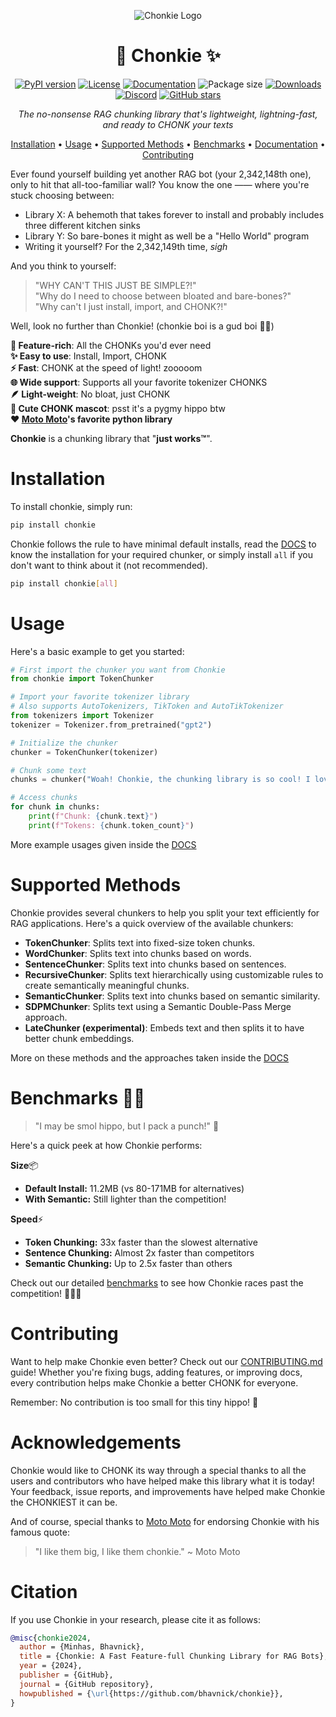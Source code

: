 <div align='center'>

![Chonkie Logo](/assets/chonkie_logo_br_transparent_bg.png)

# 🦛 Chonkie ✨

[![PyPI version](https://img.shields.io/pypi/v/chonkie.svg)](https://pypi.org/project/chonkie/)
[![License](https://img.shields.io/github/license/bhavnicksm/chonkie.svg)](https://github.com/bhavnicksm/chonkie/blob/main/LICENSE)
[![Documentation](https://img.shields.io/badge/docs-chonkie.ai-blue.svg)](https://docs.chonkie.ai)
![Package size](https://img.shields.io/badge/size-11.2MB-blue)
[![Downloads](https://static.pepy.tech/badge/chonkie)](https://pepy.tech/project/chonkie)
[![Discord](https://dcbadge.limes.pink/api/server/https://discord.gg/rYYp6DC4cv?style=flat)](https://discord.gg/rYYp6DC4cv)
[![GitHub stars](https://img.shields.io/github/stars/bhavnicksm/chonkie.svg)](https://github.com/bhavnicksm/chonkie/stargazers)

_The no-nonsense RAG chunking library that's lightweight, lightning-fast, and ready to CHONK your texts_

[Installation](#installation) •
[Usage](#usage) •
[Supported Methods](#supported-methods) •
[Benchmarks](#benchmarks-️) •
[Documentation](https://docs.chonkie.ai) •
[Contributing](#contributing)

</div>

Ever found yourself building yet another RAG bot (your 2,342,148th one), only to hit that all-too-familiar wall? You know the one —— where you're stuck choosing between:

- Library X: A behemoth that takes forever to install and probably includes three different kitchen sinks
- Library Y: So bare-bones it might as well be a "Hello World" program
- Writing it yourself? For the 2,342,149th time, _sigh_

And you think to yourself:

> "WHY CAN'T THIS JUST BE SIMPLE?!" </br>
> "Why do I need to choose between bloated and bare-bones?" </br>
> "Why can't I just install, import, and CHONK?!" </br>

Well, look no further than Chonkie! (chonkie boi is a gud boi 🦛💕)

**🚀 Feature-rich**: All the CHONKs you'd ever need </br>
**✨ Easy to use**: Install, Import, CHONK </br>
**⚡ Fast**: CHONK at the speed of light! zooooom </br>
**🌐 Wide support**: Supports all your favorite tokenizer CHONKS </br>
**🪶 Light-weight**: No bloat, just CHONK </br>
**🦛 Cute CHONK mascot**: psst it's a pygmy hippo btw </br>
**❤️ [Moto Moto](#acknowledgements)'s favorite python library** </br>

**Chonkie** is a chunking library that "**just works™**".

# Installation

To install chonkie, simply run:

```bash
pip install chonkie
```

Chonkie follows the rule to have minimal default installs, read the [DOCS](https://docs.chonkie.ai) to know the installation for your required chunker, or simply install `all` if you don't want to think about it (not recommended).

```bash
pip install chonkie[all]
```

# Usage

Here's a basic example to get you started:

```python
# First import the chunker you want from Chonkie 
from chonkie import TokenChunker

# Import your favorite tokenizer library
# Also supports AutoTokenizers, TikToken and AutoTikTokenizer
from tokenizers import Tokenizer 
tokenizer = Tokenizer.from_pretrained("gpt2")

# Initialize the chunker
chunker = TokenChunker(tokenizer)

# Chunk some text
chunks = chunker("Woah! Chonkie, the chunking library is so cool! I love the tiny hippo hehe.")

# Access chunks
for chunk in chunks:
    print(f"Chunk: {chunk.text}")
    print(f"Tokens: {chunk.token_count}")
```

More example usages given inside the [DOCS](https://docs.chonkie.ai)

# Supported Methods

Chonkie provides several chunkers to help you split your text efficiently for RAG applications. Here's a quick overview of the available chunkers:

- **TokenChunker**: Splits text into fixed-size token chunks.
- **WordChunker**: Splits text into chunks based on words.
- **SentenceChunker**: Splits text into chunks based on sentences.
- **RecursiveChunker**: Splits text hierarchically using customizable rules to create semantically meaningful chunks.
- **SemanticChunker**: Splits text into chunks based on semantic similarity.
- **SDPMChunker**: Splits text using a Semantic Double-Pass Merge approach.
- **LateChunker (experimental)**: Embeds text and then splits it to have better chunk embeddings.

More on these methods and the approaches taken inside the [DOCS](https://docs.chonkie.ai)

# Benchmarks 🏃‍♂️

> "I may be smol hippo, but I pack a punch!" 🦛

Here's a quick peek at how Chonkie performs:

**Size**📦

- **Default Install:** 11.2MB (vs 80-171MB for alternatives)
- **With Semantic:** Still lighter than the competition!

**Speed**⚡

- **Token Chunking:** 33x faster than the slowest alternative
- **Sentence Chunking:** Almost 2x faster than competitors
- **Semantic Chunking:** Up to 2.5x faster than others

Check out our detailed [benchmarks](https://docs.chonkie.ai/benchmarks) to see how Chonkie races past the competition! 🏃‍♂️💨

# Contributing

Want to help make Chonkie even better? Check out our [CONTRIBUTING.md](CONTRIBUTING.md) guide! Whether you're fixing bugs, adding features, or improving docs, every contribution helps make Chonkie a better CHONK for everyone.

Remember: No contribution is too small for this tiny hippo! 🦛

# Acknowledgements

Chonkie would like to CHONK its way through a special thanks to all the users and contributors who have helped make this library what it is today! Your feedback, issue reports, and improvements have helped make Chonkie the CHONKIEST it can be.

And of course, special thanks to [Moto Moto](https://www.youtube.com/watch?v=I0zZC4wtqDQ&t=5s) for endorsing Chonkie with his famous quote:
> "I like them big, I like them chonkie."
>                                         ~ Moto Moto


# Citation

If you use Chonkie in your research, please cite it as follows:

```bibtex
@misc{chonkie2024,
  author = {Minhas, Bhavnick},
  title = {Chonkie: A Fast Feature-full Chunking Library for RAG Bots},
  year = {2024},
  publisher = {GitHub},
  journal = {GitHub repository},
  howpublished = {\url{https://github.com/bhavnick/chonkie}},
}
```
